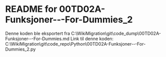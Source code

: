 # README for 00TD02A-Funksjoner-‐-For-Dummies_2
Denne koden ble eksportert fra C:\WikiMigration\git\code_dump\00TD02A-Funksjoner-‐-For-Dummies.md
Link til denne koden: C:\WikiMigration\git\code_repo\Python\00TD02A-Funksjoner-‐-For-Dummies_2.py
